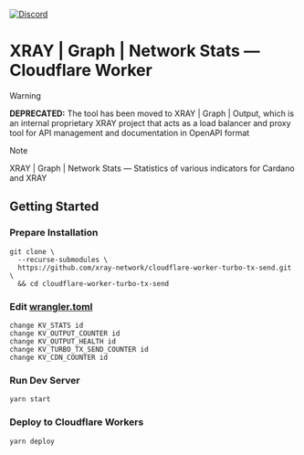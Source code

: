 <a href="https://discord.gg/WhZmm46APN"><img alt="Discord" src="https://img.shields.io/discord/852538978946383893?style=for-the-badge&logo=discord&label=Discord&labelColor=%231940ED&color=%233FCB9B"></a>

# XRAY | Graph | Network Stats — Cloudflare Worker

> [!WARNING]
> **DEPRECATED:** The tool has been moved to XRAY | Graph | Output, which is an internal proprietary XRAY project that acts as a load balancer and proxy tool for API management and documentation in OpenAPI format

> [!NOTE]
> XRAY | Graph | Network Stats — Statistics of various indicators for Cardano and XRAY

## Getting Started
### Prepare Installation

``` console
git clone \
  --recurse-submodules \
  https://github.com/xray-network/cloudflare-worker-turbo-tx-send.git \
  && cd cloudflare-worker-turbo-tx-send
```

### Edit [wrangler.toml](https://github.com/xray-network/cloudflare-worker-output-load-balancer/blob/main/wrangler.toml)

```
change KV_STATS id
change KV_OUTPUT_COUNTER id
change KV_OUTPUT_HEALTH id
change KV_TURBO_TX_SEND_COUNTER id
change KV_CDN_COUNTER id
```

### Run Dev Server

```
yarn start
```

### Deploy to Cloudflare Workers

```
yarn deploy
```
